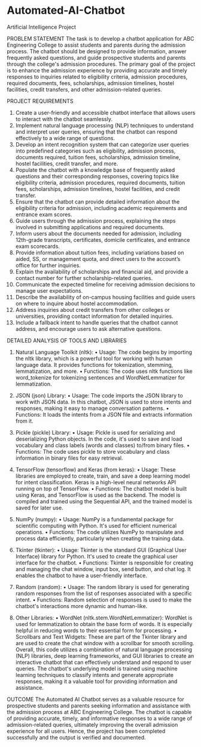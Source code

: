 # Automated-AI-Chatbot
Artificial Intelligence Project

PROBLEM STATEMENT
The task is to develop a chatbot application for ABC Engineering College to assist students and parents during the admission process. The chatbot should be designed to provide information, answer frequently asked questions, and guide prospective students and parents through the college's admission procedures. The primary goal of the project is to enhance the admission experience by providing accurate and timely responses to inquiries related to eligibility criteria, admission procedures, required documents, fees, scholarships, admission timelines, hostel facilities, credit transfers, and other admission-related queries.

PROJECT REQUIREMENTS
1.	Create a user-friendly and accessible chatbot interface that allows users to interact with the chatbot seamlessly.
2.	Implement natural language processing (NLP) techniques to understand and interpret user queries, ensuring that the chatbot can respond effectively to a wide range of questions.
3.	Develop an intent recognition system that can categorize user queries into predefined categories such as eligibility, admission process, documents required, tuition fees, scholarships, admission timeline, hostel facilities, credit transfer, and more.
4.	Populate the chatbot with a knowledge base of frequently asked questions and their corresponding responses, covering topics like eligibility criteria, admission procedures, required documents, tuition fees, scholarships, admission timelines, hostel facilities, and credit transfer.
5.	Ensure that the chatbot can provide detailed information about the eligibility criteria for admission, including academic requirements and entrance exam scores.
6.	Guide users through the admission process, explaining the steps involved in submitting applications and required documents.
7.	Inform users about the documents needed for admission, including 12th-grade transcripts, certificates, domicile certificates, and entrance exam scorecards.
8.	Provide information about tuition fees, including variations based on aided, SS, or management quota, and direct users to the account’s office for further inquiries.
9.	Explain the availability of scholarships and financial aid, and provide a contact number for further scholarship-related queries.
10.	Communicate the expected timeline for receiving admission decisions to manage user expectations.
11.	Describe the availability of on-campus housing facilities and guide users on where to inquire about hostel accommodation.
12.	Address inquiries about credit transfers from other colleges or universities, providing contact information for detailed inquiries.
13.	Include a fallback intent to handle queries that the chatbot cannot address, and encourage users to ask alternative questions.

DETAILED ANALYSIS OF TOOLS AND LIBRARIES
1.	Natural Language Toolkit (nltk):
•	Usage: The code begins by importing the nltk library, which is a powerful tool for working with human language data. It provides functions for tokenization, stemming, lemmatization, and more.
•	Functions: The code uses nltk functions like word_tokenize for tokenizing sentences and WordNetLemmatizer for lemmatization.
2.	JSON (json) Library:
•	Usage: The code imports the JSON library to work with JSON data. In this chatbot, JSON is used to store intents and responses, making it easy to manage conversation patterns.
•	Functions: It loads the intents from a JSON file and extracts information from it.
3.	Pickle (pickle) Library:
•	Usage: Pickle is used for serializing and deserializing Python objects. In the code, it's used to save and load vocabulary and class labels (words and classes) to/from binary files.
•	Functions: The code uses pickle to store vocabulary and class information in binary files for easy retrieval.
4.	TensorFlow (tensorflow) and Keras (from keras):
•	Usage: These libraries are employed to create, train, and save a deep learning model for intent classification. Keras is a high-level neural networks API running on top of TensorFlow.
•	Functions: The chatbot model is built using Keras, and TensorFlow is used as the backend. The model is compiled and trained using the Sequential API, and the trained model is saved for later use.
5.	NumPy (numpy):
•	Usage: NumPy is a fundamental package for scientific computing with Python. It's used for efficient numerical operations.
•	Functions: The code utilizes NumPy to manipulate and process data efficiently, particularly when creating the training data.


6.	Tkinter (tkinter):
•	Usage: Tkinter is the standard GUI (Graphical User Interface) library for Python. It's used to create the graphical user interface for the chatbot.
•	Functions: Tkinter is responsible for creating and managing the chat window, input box, send button, and chat log. It enables the chatbot to have a user-friendly interface.
7.	Random (random):
•	Usage: The random library is used for generating random responses from the list of responses associated with a specific intent.
•	Functions: Random selection of responses is used to make the chatbot's interactions more dynamic and human-like.
8.	Other Libraries:
•	WordNet (nltk.stem.WordNetLemmatizer): WordNet is used for lemmatization to obtain the base form of words. It is especially helpful in reducing words to their essential form for processing.
•	Scrollbars and Text Widgets: These are part of the Tkinter library and are used to create the chat window with a scrollbar for smooth scrolling.
Overall, this code utilizes a combination of natural language processing (NLP) libraries, deep learning frameworks, and GUI libraries to create an interactive chatbot that can effectively understand and respond to user queries. The chatbot's underlying model is trained using machine learning techniques to classify intents and generate appropriate responses, making it a valuable tool for providing information and assistance.

OUTCOME
The Automated AI Chatbot serves as a valuable resource for prospective students and parents seeking information and assistance with the admission process at ABC Engineering College. The chatbot is capable of providing accurate, timely, and informative responses to a wide range of admission-related queries, ultimately improving the overall admission experience for all users. Hence, the project has been completed successfully and the output is verified and documented. 

